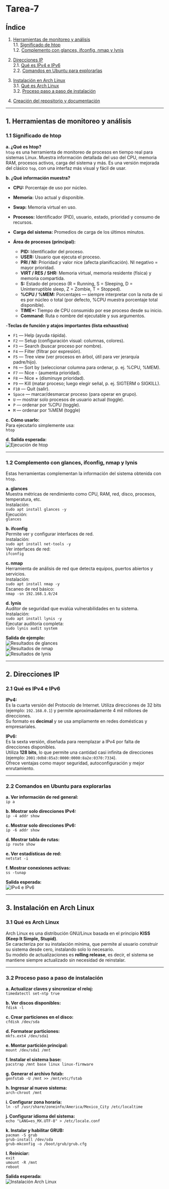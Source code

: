 # Tarea-7

## Índice  

1. [Herramientas de monitoreo y análisis](#1-herramientas-de-monitoreo-y-análisis)  
   1.1. [Significado de htop](#11-significado-de-htop)  
   1.2. [Complemento con glances, ifconfig, nmap y lynis](#12-complemento-con-glances-ifconfig-nmap-y-lynis)  

2. [Direcciones IP](#2-direcciones-ip)  
   2.1. [Qué es IPv4 e IPv6](#21-qué-es-ipv4-e-ipv6)  
   2.2. [Comandos en Ubuntu para explorarlas](#22-comandos-en-ubuntu-para-explorarlas)  

3. [Instalación en Arch Linux](#3-instalación-en-arch-linux)  
   3.1. [Qué es Arch Linux](#31-qué-es-arch-linux)  
   3.2. [Proceso paso a paso de instalación](#32-proceso-paso-a-paso-de-instalación)  

4. [Creación del repositorio y documentación](#4-creación-del-repositorio-y-documentación)  

---

## 1. Herramientas de monitoreo y análisis  

### 1.1 Significado de htop  

**a. ¿Qué es htop?**  
`htop` es una herramienta de monitoreo de procesos en tiempo real para sistemas Linux. Muestra información detallada del uso del CPU, memoria RAM, procesos activos, carga del sistema y más. Es una versión mejorada del clásico `top`, con una interfaz más visual y fácil de usar.  

**b. ¿Qué información muestra?**  
- **CPU:** Porcentaje de uso por núcleo.  
- **Memoria:** Uso actual y disponible.  
- **Swap:** Memoria virtual en uso.  
- **Procesos:** Identificador (PID), usuario, estado, prioridad y consumo de recursos.  
- **Carga del sistema:** Promedios de carga de los últimos minutos.

- **Área de procesos (principal):**  
   - **PID:** Identificador del proceso.  
   - **USER:** Usuario que ejecuta el proceso.  
   - **PRI / NI:** Prioridad y valor nice (afecta planificación). NI negativo = mayor prioridad.  
   - **VIRT / RES / SHR:** Memoria virtual, memoria residente (física) y memoria compartida.  
   - **S:** Estado del proceso (R = Running, S = Sleeping, D = Uninterruptible sleep, Z = Zombie, T = Stopped).  
   - **%CPU / %MEM:** Porcentajes — siempre interpretar con la nota de si es por núcleo o total (por defecto, %CPU muestra porcentaje total disponible).  
   - **TIME+:** Tiempo de CPU consumido por ese proceso desde su inicio.  
   - **Command:** Ruta o nombre del ejecutable y sus argumentos.
 
     
-**Teclas de función y atajos importantes (lista exhaustiva)**

- `F1` — Help (ayuda rápida).  
- `F2` — Setup (configuración visual: columnas, colores).  
- `F3` — Search (buscar proceso por nombre).  
- `F4` — Filter (filtrar por expresión).  
- `F5` — Tree view (ver procesos en árbol, útil para ver jerarquía padre/hijo).  
- `F6` — Sort by (seleccionar columna para ordenar, p. ej. %CPU, %MEM).  
- `F7` — Nice - (aumenta prioridad).  
- `F8` — Nice + (disminuye prioridad).  
- `F9` — Kill (matar proceso; luego elegir señal, p. ej. SIGTERM o SIGKILL).  
- `F10` — Quit (salir).  
- `Space` — marcar/desmarcar proceso (para operar en grupo).  
- `U` — mostrar solo procesos de usuario actual (toggle).  
- `P` — ordenar por %CPU (toggle).  
- `M` — ordenar por %MEM (toggle)

**c. Cómo usarlo:**  
Para ejecutarlo simplemente usa:  
`htop`

**d. Salida esperada:**  
![Ejecución de htop](imagenes/htop.png)

---

### 1.2 Complemento con glances, ifconfig, nmap y lynis  

Estas herramientas complementan la información del sistema obtenida con `htop`.  

**a. glances**  
Muestra métricas de rendimiento como CPU, RAM, red, disco, procesos, temperatura, etc.  
Instalación:  
`sudo apt install glances -y`  
Ejecución:  
`glances`  

**b. ifconfig**  
Permite ver y configurar interfaces de red.  
Instalación:  
`sudo apt install net-tools -y`  
Ver interfaces de red:  
`ifconfig`  

**c. nmap**  
Herramienta de análisis de red que detecta equipos, puertos abiertos y servicios.  
Instalación:  
`sudo apt install nmap -y`  
Escaneo de red básico:  
`nmap -sn 192.168.1.0/24`  

**d. lynis**  
Auditor de seguridad que evalúa vulnerabilidades en tu sistema.  
Instalación:  
`sudo apt install lynis -y`  
Ejecutar auditoría completa:  
`sudo lynis audit system`  

**Salida de ejemplo:**  
![Resultados de glances](imagenes/glances.png)  
![Resultados de nmap](imagenes/nmap.png)  
![Resultados de lynis](imagenes/lynis.png)

---

## 2. Direcciones IP  

### 2.1 Qué es IPv4 e IPv6  

**IPv4:**  
Es la cuarta versión del Protocolo de Internet. Utiliza direcciones de 32 bits (ejemplo: `192.168.0.1`) y permite aproximadamente 4 mil millones de direcciones.  
Su formato es **decimal** y se usa ampliamente en redes domésticas y empresariales.  

**IPv6:**  
Es la sexta versión, diseñada para reemplazar a IPv4 por falta de direcciones disponibles.  
Utiliza **128 bits**, lo que permite una cantidad casi infinita de direcciones (ejemplo: `2001:0db8:85a3:0000:0000:8a2e:0370:7334`).  
Ofrece ventajas como mayor seguridad, autoconfiguración y mejor enrutamiento.  

---

### 2.2 Comandos en Ubuntu para explorarlas  

**a. Ver información de red general:**  
`ip a`  

**b. Mostrar solo direcciones IPv4:**  
`ip -4 addr show`  

**c. Mostrar solo direcciones IPv6:**  
`ip -6 addr show`  

**d. Mostrar tabla de rutas:**  
`ip route show`  

**e. Ver estadísticas de red:**  
`netstat -i`  

**f. Mostrar conexiones activas:**  
`ss -tunap`  

**Salida esperada:**  
![IPv4 e IPv6](imagenes/ip.png)

---

## 3. Instalación en Arch Linux  

### 3.1 Qué es Arch Linux  

Arch Linux es una distribución GNU/Linux basada en el principio **KISS (Keep It Simple, Stupid)**.  
Se caracteriza por su instalación mínima, que permite al usuario construir su sistema desde cero, instalando solo lo necesario.  
Su modelo de actualizaciones es **rolling release**, es decir, el sistema se mantiene siempre actualizado sin necesidad de reinstalar.  

---

### 3.2 Proceso paso a paso de instalación  

**a. Actualizar claves y sincronizar el reloj:**  
`timedatectl set-ntp true`  

**b. Ver discos disponibles:**  
`fdisk -l`  

**c. Crear particiones en el disco:**  
`cfdisk /dev/sda`  

**d. Formatear particiones:**  
`mkfs.ext4 /dev/sda1`  

**e. Montar partición principal:**  
`mount /dev/sda1 /mnt`  

**f. Instalar el sistema base:**  
`pacstrap /mnt base linux linux-firmware`  

**g. Generar el archivo fstab:**  
`genfstab -U /mnt >> /mnt/etc/fstab`  

**h. Ingresar al nuevo sistema:**  
`arch-chroot /mnt`  

**i. Configurar zona horaria:**  
`ln -sf /usr/share/zoneinfo/America/Mexico_City /etc/localtime`  

**j. Configurar idioma del sistema:**  
`echo "LANG=es_MX.UTF-8" > /etc/locale.conf`  

**k. Instalar y habilitar GRUB:**  
`pacman -S grub`  
`grub-install /dev/sda`  
`grub-mkconfig -o /boot/grub/grub.cfg`  

**l. Reiniciar:**  
`exit`  
`umount -R /mnt`  
`reboot`  

**Salida esperada:**  
![Instalación Arch Linux](imagenes/archlinux.png)
